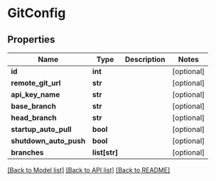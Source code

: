 # GitConfig

## Properties
Name | Type | Description | Notes
------------ | ------------- | ------------- | -------------
**id** | **int** |  | [optional] 
**remote_git_url** | **str** |  | [optional] 
**api_key_name** | **str** |  | [optional] 
**base_branch** | **str** |  | [optional] 
**head_branch** | **str** |  | [optional] 
**startup_auto_pull** | **bool** |  | [optional] 
**shutdown_auto_push** | **bool** |  | [optional] 
**branches** | **list[str]** |  | [optional] 

[[Back to Model list]](../README.md#documentation-for-models) [[Back to API list]](../README.md#documentation-for-api-endpoints) [[Back to README]](../README.md)

